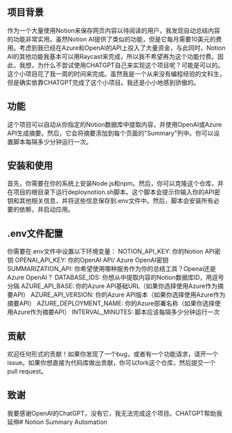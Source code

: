 ## 项目背景

作为一个大量使用Notion来保存网页内容以待阅读的用户，我发现自动总结内容的功能非常实用。虽然Notion AI提供了类似的功能，但是它每月需要10美元的费用。考虑到我已经在Azure和OpenAI的API上投入了大量资金，与此同时，Notion AI的其他功能我基本可以用Raycast来完成，所以我不希望再为这个功能付费。因此，我想，为什么不尝试使用CHATGPT自己来实现这个项目呢？可能是可以的。这个小项目花了我一周的时间来完成。虽然我是一个从来没有编程经验的文科生，但是确实依靠CHATGPT完成了这个小项目。我还是小小地感到骄傲的。

## 功能

这个项目可以自动从你指定的Notion数据库中提取内容，并使用OpenAI或Azure API生成摘要。然后，它会将摘要添加到每个页面的"Summary"列中。你可以设置脚本每隔多少分钟运行一次。

## 安装和使用

首先，你需要在你的系统上安装Node.js和npm。然后，你可以克隆这个仓库，并在项目的根目录下运行deploynotion.sh脚本。这个脚本会提示你输入你的API密钥和其他相关信息，并将这些信息保存到.env文件中。然后，脚本会安装所有必要的依赖，并启动应用。

## .env文件配置

你需要在.env文件中设置以下环境变量： NOTION_API_KEY: 你的Notion API密钥 OPENAI_API_KEY: 你的OpenAI API/ Azure OpenAI密钥 SUMMARIZATION_API: 你希望使用哪种服务作为你的总结工具？Openai还是Azure OpenAI？ DATABASE_IDS: 你想从中提取内容的Notion数据库ID，用逗号分隔 AZURE_API_BASE: 你的Azure API基础URL（如果你选择使用Azure作为摘要API） AZURE_API_VERSION: 你的Azure API版本（如果你选择使用Azure作为摘要API） AZURE_DEPLOYMENT_NAME: 你的Azure部署名称（如果你选择使用Azure作为摘要API） INTERVAL_MINUTES: 脚本应该每隔多少分钟运行一次

## 贡献

欢迎任何形式的贡献！如果你发现了一个bug，或者有一个功能请求，请开一个issue。如果你想直接为代码库做出贡献，你可以fork这个仓库，然后提交一个pull request。

## 致谢

我要感谢OpenAI的ChatGPT，没有它，我无法完成这个项目。CHATGPT帮助我延伸# Notion Summary Automation
